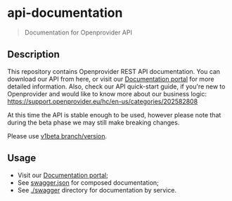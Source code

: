 # api-documentation

> Documentation for Openprovider API

Description
-----------
This repository contains Openprovider REST API documentation. You can download our API from here, or visit our [Documentation portal](https://docs.openprovider.com) for more detailed information. Also, check our API quick-start guide, if you're new to Openprovider and would like to know more about our business logic: https://support.openprovider.eu/hc/en-us/categories/202582808

At this time the API is stable enough to be used, however please note that during the beta phase we may still make breaking changes.

Please use [v1beta branch/version](https://github.com/openprovider/api-documentation/tree/v1beta).

Usage
-----------
* Visit our [Documentation portal](https://docs.openprovider.com);
* See [swagger.json](https://github.com/openprovider/api-documentation/tree/v1beta/swagger.json) for composed documentation;
* See [./swagger](https://github.com/openprovider/api-documentation/tree/v1beta/swagger) directory for documentation by service.
